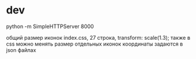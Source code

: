 # dev
python -m SimpleHTTPServer 8000

общий размер иконок index.css, 27 строка, transform: scale(1.3);
также в css можно менять размер отдельных иконок
координаты задаются в json файлах